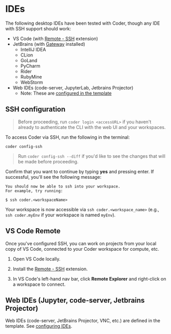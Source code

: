 # IDEs

The following desktop IDEs have been tested with Coder, though any IDE with SSH
support should work:

- VS Code (with [Remote -
  SSH](https://marketplace.visualstudio.com/items?itemName=ms-vscode-remote.remote-ssh)
  extension)
- JetBrains (with
  [Gateway](https://www.jetbrains.com/help/idea/remote-development-a.html#launch_gateway)
  installed)
  - IntelliJ IDEA
  - CLion
  - GoLand
  - PyCharm
  - Rider
  - RubyMine
  - WebStorm
- Web IDEs (code-server, JupyterLab, Jetbrains Projector)
   - Note: These are [configured in the template](./ides/configuring-web-ides.md)

## SSH configuration

> Before proceeding, run `coder login <accessURL>` if you haven't already to
> authenticate the CLI with the web UI and your workspaces.

To access Coder via SSH, run the following in the terminal:

```console
coder config-ssh
```

> Run `coder config-ssh --diff` if you'd like to see the changes that will be
> made before proceeding.

Confirm that you want to continue by typing **yes** and pressing enter. If
successful, you'll see the following message:

```console
You should now be able to ssh into your workspace.
For example, try running:

$ ssh coder.<workspaceName>
```

Your workspace is now accessible via `ssh coder.<workspace_name>` (e.g.,
`ssh coder.myEnv` if your workspace is named `myEnv`).

## VS Code Remote

Once you've configured SSH, you can work on projects from your local copy of VS
Code, connected to your Coder workspace for compute, etc.

1. Open VS Code locally.

1. Install the [Remote - SSH](https://marketplace.visualstudio.com/items?itemName=ms-vscode-remote.remote-ssh)
   extension.

1. In VS Code's left-hand nav bar, click **Remote Explorer** and right-click on
   a workspace to connect.

## Web IDEs (Jupyter, code-server, Jetbrains Projector)

Web IDEs (code-server, JetBrains Projector, VNC, etc.) are defined in the template. See [configuring IDEs](./templates/configuring-ides.md).

